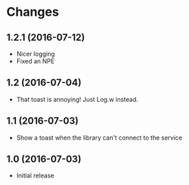 # Changes

## 1.2.1 (2016-07-12)

- Nicer logging
- Fixed an NPE

## 1.2 (2016-07-04)

- That toast is annoying! Just Log.w instead.

## 1.1 (2016-07-03)

- Show a toast when the library can't connect to the service

## 1.0 (2016-07-03)

- Initial release
